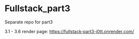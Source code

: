 # Fullstack_part3
Separate repo for part3 


3.1 - 3.6
render page: https://fullstack-part3-j0tt.onrender.com/
